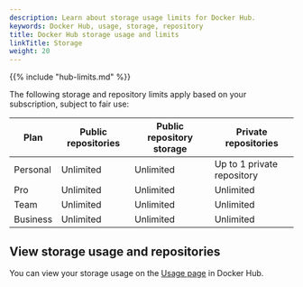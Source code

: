 ```yaml
---
description: Learn about storage usage limits for Docker Hub.
keywords: Docker Hub, usage, storage, repository
title: Docker Hub storage usage and limits
linkTitle: Storage
weight: 20
---
```


{{% include "hub-limits.md" %}}

The following storage and repository limits apply based on your subscription, subject to fair use:

| Plan     | Public repositories | Public repository storage | Private repositories       |
|----------|---------------------|---------------------------|----------------------------|
| Personal | Unlimited           | Unlimited                 | Up to 1 private repository |
| Pro      | Unlimited           | Unlimited                 | Unlimited                  |
| Team     | Unlimited           | Unlimited                 | Unlimited                  |
| Business | Unlimited           | Unlimited                 | Unlimited                  |

## View storage usage and repositories

You can view your storage usage on the [Usage page](https://hub.docker.com/usage/storage) in Docker Hub.
